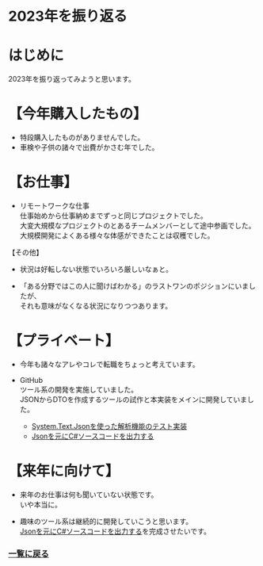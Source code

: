 2023年を振り返る
===

# はじめに
2023年を振り返ってみようと思います。  

# 【今年購入したもの】
* 特段購入したものがありませんでした。
* 車検や子供の諸々で出費がかさむ年でした。

# 【お仕事】
* リモートワークな仕事  
  仕事始めから仕事納めまでずっと同じプロジェクトでした。  
  大変大規模なプロジェクトのとあるチームメンバーとして途中参画でした。   
  大規模開発によくある様々な体感ができたことは収穫でした。

【その他】
* 状況は好転しない状態でいろいろ厳しいなぁと。

* 「ある分野ではこの人に聞けばわかる」のラストワンのポジションにいましたが、  
   それも意味がなくなる状況になりつつあります。

# 【プライベート】
* 今年も諸々なアレやコレで転職をちょっと考えています。

* GitHub  
  ツール系の開発を実施していました。  
  JSONからDTOを作成するツールの試作と本実装をメインに開発していました。
  * [System.Text.Jsonを使った解析機能のテスト実装](https://github.com/kazenetu/Text.json-test)
  * [Jsonを元にC#ソースコードを出力する](https://github.com/kazenetu/Json2DTO)

# 【来年に向けて】
* 来年のお仕事は何も聞いていない状態です。  
  いや本当に。

* 趣味のツール系は継続的に開発していこうと思います。  
  [Jsonを元にC#ソースコードを出力する](https://github.com/kazenetu/Json2DTO)を完成させたいです。

### [一覧に戻る](README.md)
